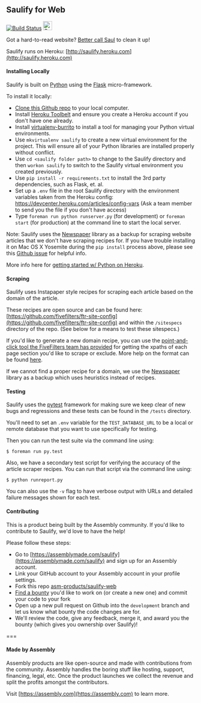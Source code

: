 ## Saulify for Web

[![Build Status](https://travis-ci.org/asm-products/saulify-web.svg?branch=master)](https://travis-ci.org/asm-products/saulify-web) 
<a href="https://assembly.com/saulify/bounties"><img src="https://asm-badger.herokuapp.com/saulify/badges/tasks.svg" height="24px" alt="Open Tasks" /></a>

Got a hard-to-read website? [Better call Saul](http://saulify.me) to clean it up!

Saulify runs on Heroku: [http://saulify.heroku.com](http://saulify.heroku.com)

#### Installing Locally

Saulify is built on [Python](https://www.python.org/) using the [Flask](http://flask.pocoo.org/docs/0.10/) micro-framework. 

To install it locally:

- [Clone this Github repo](https://help.github.com/articles/fetching-a-remote/) to your local computer.
- Install [Heroku Toolbelt](https://toolbelt.heroku.com/) and ensure you create a Heroku account if you don't have one already.
- Install [virtualenv-burrito](https://github.com/brainsik/virtualenv-burrito) to install a tool for managing your Python virtual environments.
- Use `mkvirtualenv saulify` to create a new virtual environment for the project. This will ensure all of your Python libraries are installed properly without conflict.
- Use `cd <saulify folder path>` to change to the Saulify directory and then `workon saulify` to switch to the Saulify virtual environment you created previously.
- Use `pip install -r requirements.txt` to install the 3rd party dependencies, such as Flask, et. al.
- Set up a `.env` file in the root Saulify directory with the environment variables taken from the Heroku config: https://devcenter.heroku.com/articles/config-vars (Ask a team member to send you the file if you don't have access)
- Type `foreman run python runserver.py` (for development) or `foreman start` (for production) at the command line to start the local server.

Note: Saulify uses the [Newspaper](https://github.com/codelucas/newspaper) library as a backup for scraping website articles that we don't have scraping recipes for. If you have trouble installing it on Mac OS X Yosemite during the `pip install` process above, please see this [Github issue](https://github.com/codelucas/newspaper/issues/79) for helpful info.

More info here for [getting started w/ Python on Heroku](https://devcenter.heroku.com/articles/getting-started-with-python-o).

#### Scraping

Saulify uses Instapaper style recipes for scraping each article based on the domain of the article. 

These recipes are open source and can be found here: [https://github.com/fivefilters/ftr-site-config](https://github.com/fivefilters/ftr-site-config) and within the `/sitespecs` directory of the repo. (See below for a means to test these sitespecs.)

If you'd like to generate a new domain recipe, you can use the [point-and-click tool the FiveFilters team has provided](http://siteconfig.fivefilters.org) for getting the xpaths of each page section you'd like to scrape or exclude. More help on the format can be found [here](http://help.fivefilters.org/customer/portal/articles/223153-site-patterns).

If we cannot find a proper recipe for a domain, we use the [Newspaper](https://github.com/codelucas/newspaper) library as a backup which uses heuristics instead of recipes.

#### Testing

Saulify uses the [pytest](http://pytest.org) framework for making sure we keep clear of new bugs and regressions and these tests can be found in the `/tests` directory. 

You'll need to set an `.env` variable for the `TEST_DATABASE_URL` to be a local or remote database that you want to use specifically for testing.

Then you can run the test suite via the command line using:

```shell
$ foreman run py.test
```

Also, we have a secondary test script for verifying the accuracy of the article scraper recipes. You can run that script via the command line using:

```shell
$ python runreport.py
```

You can also use the `-v` flag to have verbose output with URLs and detailed failure messages shown for each test.

#### Contributing

This is a product being built by the Assembly community. If you'd like to contribute to Saulify, we'd love to have the help! 

Please follow these steps:

- Go to [https://assemblymade.com/saulify](https://assemblymade.com/saulify) and sign up for an Assembly account.
- Link your GitHub account to your Assembly account in your profile settings.
- Fork this repo [asm-products/saulify-web](https://github.com/asm-products/saulify-web)
- [Find a bounty](https://assembly.com/saulify/bounties) you'd like to work on (or create a new one) and commit your code to your fork
- Open up a new pull request on Github into the `development` branch and let us know what bounty the code changes are for.
- We'll review the code, give any feedback, merge it, and award you the bounty (which gives you ownership over Saulify)!

===

#### Made by Assembly

Assembly products are like open-source and made with contributions from the community. Assembly handles the boring stuff like hosting, support, financing, legal, etc. Once the product launches we collect the revenue and split the profits amongst the contributors.

Visit [https://assembly.com](https://assembly.com) to learn more.
